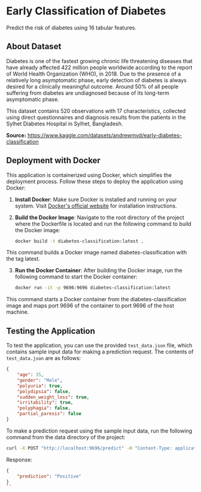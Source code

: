 # Early Classification of Diabetes
Predict the risk of diabetes using 16 tabular features.

## About Dataset
Diabetes is one of the fastest growing chronic life threatening diseases that have already affected 422 million people worldwide according to the report of World Health Organization (WHO), in 2018. Due to the presence of a relatively long asymptomatic phase, early detection of diabetes is always desired for a clinically meaningful outcome. Around 50% of all people suffering from diabetes are undiagnosed because of its long-term asymptomatic phase.

This dataset contains 520 observations with 17 characteristics, collected using direct questionnaires and diagnosis results from the patients in the Sylhet Diabetes Hospital in Sylhet, Bangladesh.

**Source:** https://www.kaggle.com/datasets/andrewmvd/early-diabetes-classification

## Deployment with Docker

This application is containerized using Docker, which simplifies the deployment process. Follow these steps to deploy the application using Docker:

1. **Install Docker**: Make sure Docker is installed and running on your system. Visit [Docker's official website](https://docs.docker.com/get-docker/) for installation instructions.

2. **Build the Docker Image**: Navigate to the root directory of the project where the Dockerfile is located and run the following command to build the Docker image:

   ```bash
   docker build -t diabetes-classification:latest .
    ```

This command builds a Docker image named diabetes-classification with the tag latest.

3. **Run the Docker Container**: After building the Docker image, run the following command to start the Docker container:

   ```bash
   docker run -it -p 9696:9696 diabetes-classification:latest
   ```

This command starts a Docker container from the diabetes-classification image and maps port 9696 of the container to port 9696 of the host machine.

## Testing the Application

To test the application, you can use the provided `test_data.json` file, which contains sample input data for making a prediction request. The contents of `test_data.json` are as follows:

```json
{
    "age": 35,
    "gender": "Male",
    "polyuria": true,
    "polydipsia": false,
    "sudden_weight_loss": true,
    "irritability": true,
    "polyphagia": false,
    "partial_paresis": false
}
```

To make a prediction request using the sample input data, run the following command from the data directory of the project:

```bash
curl -X POST "http://localhost:9696/predict" -H "Content-Type: application/json" -d @test_data.json
```

Response:

```json
{
    "prediction": "Positive"
}
``
